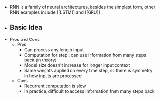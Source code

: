 - RNN is a family of neural architectures, besides the simplest form, other RNN examples include [[LSTM]] and [[GRU]]
- Basic Idea
	- 
- Pros and Cons
	- Pros
		- Can process any length input
		- Computation for step t can use information from many steps back (in theory)
		- Model size doesn't increase for longer input context
		- Same weights applied on every time step, so there is symmetry in how inputs are processed
	- Cons
		- Recurrent computation is slow
		- In practice, difficult to access information from many steps back